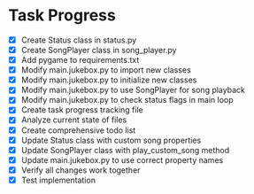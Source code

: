 # Task Progress

- [x] Create Status class in status.py
- [x] Create SongPlayer class in song_player.py
- [x] Add pygame to requirements.txt
- [x] Modify main.jukebox.py to import new classes
- [x] Modify main.jukebox.py to initialize new classes
- [x] Modify main.jukebox.py to use SongPlayer for song playback
- [x] Modify main.jukebox.py to check status flags in main loop
- [x] Create task progress tracking file
- [x] Analyze current state of files
- [x] Create comprehensive todo list
- [x] Update Status class with custom song properties
- [x] Update SongPlayer class with play_custom_song method
- [x] Update main.jukebox.py to use correct property names
- [x] Verify all changes work together
- [x] Test implementation
